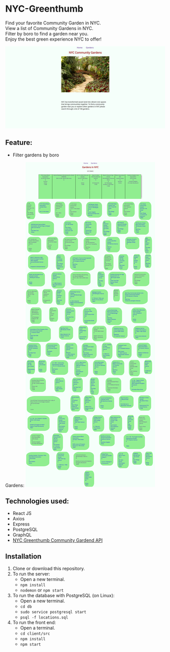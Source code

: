 # NYC-Greenthumb
Find your favorite Community Garden in NYC.<br/>
View a list of Community Gardens in NYC.<br/>
Filter by boro to find a garden near you.<br/>
Enjoy the best green experience NYC to offer!

![NYC Community Garden Home Page](/screenshots/home.png)

## Feature:
<ul>
  <li>Filter gardens by boro</li>
</ul>

Gardens:
![Gardens Page](/screenshots/gardens.png)

## Technologies used:

* React JS
* Axios
* Express
* PostgreSQL
* GraphQL
* [NYC Greenthumb Community Gardend API](https://data.cityofnewyork.us/Environment/NYC-Greenthumb-Community-Gardens/ajxm-kzmj)

## Installation

1. Clone or download this repository.
2. To run the server:
    * Open a new terminal.
    * `npm install`
    * `nodemon` or `npm start`   
3. To run the database with PostgreSQL (on Linux):
    * Open a new terminal.
    * `cd db`
    * `sudo service postgresql start`
    * `psql -f locations.sql`
4. To run the front end:
    * Open a terminal.
    * `cd client/src`
    * `npm install` 
    * `npm start`
